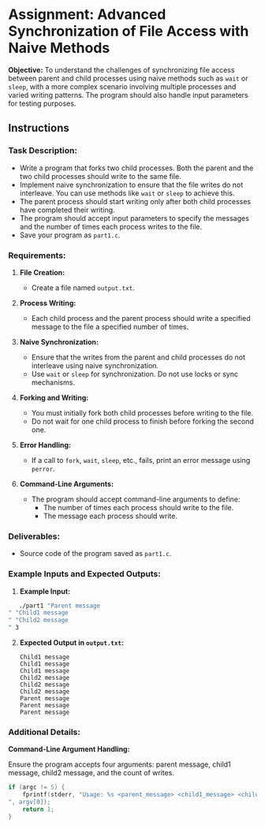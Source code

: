 
# Assignment: Advanced Synchronization of File Access with Naive Methods

**Objective:**
To understand the challenges of synchronizing file access between parent and child processes using naive methods such as `wait` or `sleep`, with a more complex scenario involving multiple processes and varied writing patterns. The program should also handle input parameters for testing purposes.

## Instructions

### Task Description:

- Write a program that forks two child processes. Both the parent and the two child processes should write to the same file.
- Implement naive synchronization to ensure that the file writes do not interleave. You can use methods like `wait` or `sleep` to achieve this.
- The parent process should start writing only after both child processes have completed their writing.
- The program should accept input parameters to specify the messages and the number of times each process writes to the file.
- Save your program as `part1.c`.

### Requirements:

1. **File Creation:**
   - Create a file named `output.txt`.

2. **Process Writing:**
   - Each child process and the parent process should write a specified message to the file a specified number of times.

3. **Naive Synchronization:**
   - Ensure that the writes from the parent and child processes do not interleave using naive synchronization.
   - Use `wait` or `sleep` for synchronization. Do not use locks or sync mechanisms.

4. **Forking and Writing:**
   - You must initially fork both child processes before writing to the file.
   - Do not wait for one child process to finish before forking the second one.

5. **Error Handling:**
   - If a call to `fork`, `wait`, `sleep`, etc., fails, print an error message using `perror`.

6. **Command-Line Arguments:**
   - The program should accept command-line arguments to define:
     - The number of times each process should write to the file.
     - The message each process should write.

### Deliverables:

- Source code of the program saved as `part1.c`.

### Example Inputs and Expected Outputs:

1. **Example Input:**

```bash
   ./part1 "Parent message
" "Child1 message
" "Child2 message
" 3
```

2. **Expected Output in `output.txt`:**

   ```
   Child1 message
   Child1 message
   Child1 message
   Child2 message
   Child2 message
   Child2 message
   Parent message
   Parent message
   Parent message
   ```

### Additional Details:

**Command-Line Argument Handling:**

Ensure the program accepts four arguments: parent message, child1 message, child2 message, and the count of writes.

```c
if (argc != 5) {
    fprintf(stderr, "Usage: %s <parent_message> <child1_message> <child2_message> <count>
", argv[0]);
    return 1;
}
```